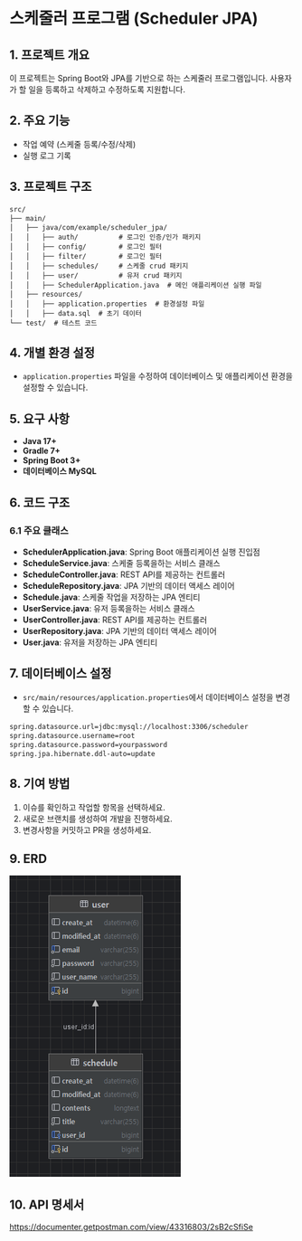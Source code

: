 # 스케줄러 프로그램 (Scheduler JPA)

## 1. 프로젝트 개요
이 프로젝트는 Spring Boot와 JPA를 기반으로 하는 스케줄러 프로그램입니다. 
사용자가 할 일을 등록하고 삭제하고 수정하도록 지원합니다.

## 2. 주요 기능
- 작업 예약 (스케줄 등록/수정/삭제)
- 실행 로그 기록

## 3. 프로젝트 구조
```
src/
├── main/
│   ├── java/com/example/scheduler_jpa/
│   │   ├── auth/          # 로그인 인증/인가 패키지
│   │   ├── config/        # 로그인 필터
│   │   ├── filter/        # 로그인 필터
│   │   ├── schedules/     # 스케줄 crud 패키지
│   │   ├── user/          # 유저 crud 패키지
│   │   ├── SchedulerApplication.java  # 메인 애플리케이션 실행 파일
│   ├── resources/
│   │   ├── application.properties  # 환경설정 파일
│   │   ├── data.sql  # 초기 데이터
└── test/  # 테스트 코드
```

## 4. 개별 환경 설정
- `application.properties` 파일을 수정하여 데이터베이스 및 애플리케이션 환경을 설정할 수 있습니다.

## 5. 요구 사항
- **Java 17+**
- **Gradle 7+**
- **Spring Boot 3+**
- **데이터베이스 MySQL**

## 6. 코드 구조
### 6.1 주요 클래스
- **SchedulerApplication.java**: Spring Boot 애플리케이션 실행 진입점
- **ScheduleService.java**: 스케줄 등록을하는 서비스 클래스
- **ScheduleController.java**: REST API를 제공하는 컨트롤러
- **ScheduleRepository.java**: JPA 기반의 데이터 액세스 레이어
- **Schedule.java**: 스케줄 작업을 저장하는 JPA 엔티티
- **UserService.java**: 유저 등록을하는 서비스 클래스
- **UserController.java**: REST API를 제공하는 컨트롤러
- **UserRepository.java**: JPA 기반의 데이터 액세스 레이어
- **User.java**: 유저을 저장하는 JPA 엔티티

## 7. 데이터베이스 설정
- `src/main/resources/application.properties`에서 데이터베이스 설정을 변경할 수 있습니다.

```properties
spring.datasource.url=jdbc:mysql://localhost:3306/scheduler
spring.datasource.username=root
spring.datasource.password=yourpassword
spring.jpa.hibernate.ddl-auto=update
```

## 8. 기여 방법
1. 이슈를 확인하고 작업할 항목을 선택하세요.
2. 새로운 브랜치를 생성하여 개발을 진행하세요.
3. 변경사항을 커밋하고 PR을 생성하세요.

## 9. ERD
![스케줄러 ERD.PNG](%EC%8A%A4%EC%BC%80%EC%A4%84%EB%9F%AC%20ERD.PNG)


## 10. API 명세서
https://documenter.getpostman.com/view/43316803/2sB2cSfiSe